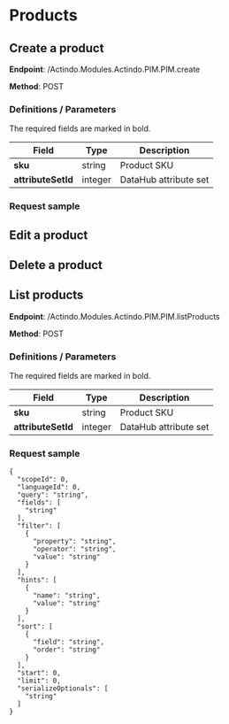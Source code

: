 # Products


## Create a product  

**Endpoint**: /Actindo.Modules.Actindo.PIM.PIM.create  

**Method**: POST

### Definitions / Parameters

The required fields are marked in bold.

| Field      | Type | Description |  
| ----------- | ----------- | ---------- | 
| **sku**      | string    |  Product SKU |
| **attributeSetId**   | integer  | DataHub attribute set  |


### Request sample



## Edit a product



## Delete a product



## List products

**Endpoint**: /Actindo.Modules.Actindo.PIM.PIM.listProducts

**Method**: POST


### Definitions / Parameters

The required fields are marked in bold.

| Field      | Type | Description |  
| ----------- | ----------- | ---------- | 
| **sku**      | string    |  Product SKU |
| **attributeSetId**   | integer  | DataHub attribute set  |


### Request sample  

    {
      "scopeId": 0,
      "languageId": 0,
      "query": "string",
      "fields": [
        "string"
      ],
      "filter": [
        {
          "property": "string",
          "operator": "string",
          "value": "string"
        }
      ],
      "hints": [
        {
          "name": "string",
          "value": "string"
        }
      ],
      "sort": [
        {
          "field": "string",
          "order": "string"
        }
      ],
      "start": 0,
      "limit": 0,
      "serializeOptionals": [
        "string"
      ]
    }



